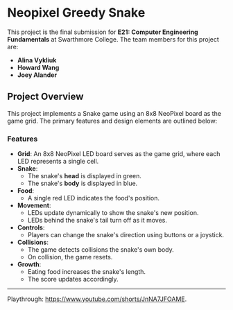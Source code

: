 # Neopixel Greedy Snake

This project is the final submission for **E21: Computer Engineering Fundamentals** at Swarthmore College. The team members for this project are:

- **Alina Vykliuk**
- **Howard Wang**
- **Joey Alander**

## Project Overview
This project implements a Snake game using an 8x8 NeoPixel board as the game grid. The primary features and design elements are outlined below:

### Features
- **Grid**: An 8x8 NeoPixel LED board serves as the game grid, where each LED represents a single cell.
- **Snake**:
  - The snake's **head** is displayed in green.
  - The snake's **body** is displayed in blue.
- **Food**:
  - A single red LED indicates the food's position.
- **Movement**:
  - LEDs update dynamically to show the snake's new position.
  - LEDs behind the snake's tail turn off as it moves.
- **Controls**:
  - Players can change the snake's direction using buttons or a joystick.
- **Collisions**:
  - The game detects collisions the snake's own body.
  - On collision, the game resets.
- **Growth**:
  - Eating food increases the snake's length.
  - The score updates accordingly.

---

Playthrough: https://www.youtube.com/shorts/JnNA7JFOAME.
